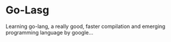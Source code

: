 # Go-Lasg
Learning go-lang, a really  good, faster compilation and emerging programming language by google...
